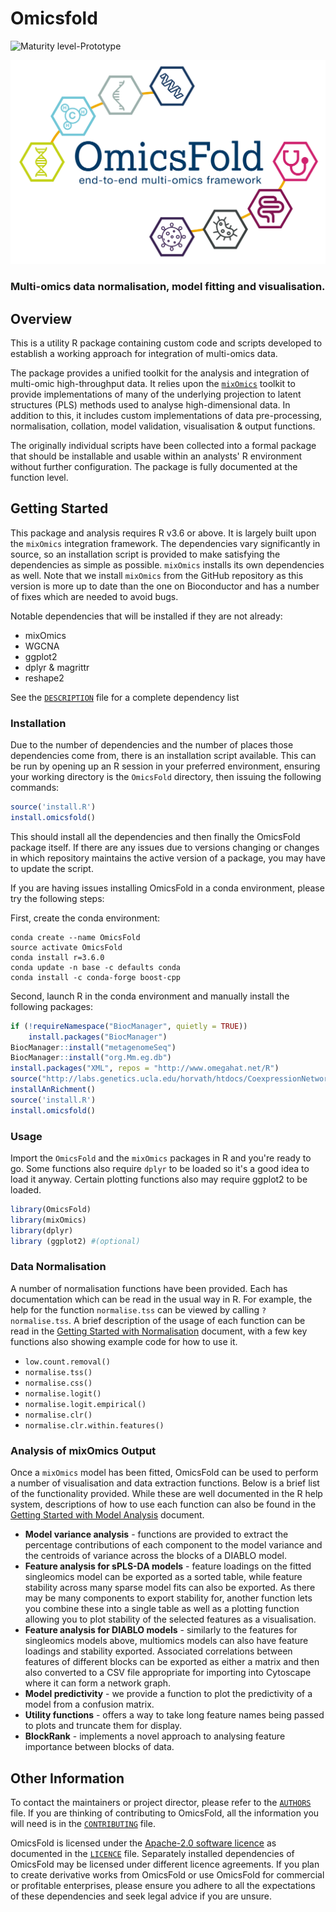 # Omicsfold

![Maturity level-Prototype](https://img.shields.io/badge/Maturity%20Level-Prototype-red)

![](omicsfold_id.png)

### Multi-omics data normalisation, model fitting and visualisation.

## Overview

This is a utility R package containing custom code and scripts developed to
establish a working approach for integration of multi-omics data.

The package provides a unified toolkit for the analysis and integration of
multi-omic high-throughput data. It relies upon the
[`mixOmics`](http://mixomics.org/) toolkit to provide implementations of many of
the underlying projection to latent structures (PLS) methods used to analyse
high-dimensional data. In addition to this, it includes custom implementations
of data pre-processing, normalisation, collation, model validation,
visualisation & output functions.

The originally individual scripts have been collected into a formal package that
should be installable and usable within an analysts' R environment without
further configuration. The package is fully documented at the function level.

## Getting Started

This package and analysis requires R v3.6 or above. It is largely built upon the
`mixOmics` integration framework. The dependencies vary significantly in source,
so an installation script is provided to make satisfying the dependencies as
simple as possible. `mixOmics` installs its own dependencies as well. Note that
we install `mixOmics` from the GitHub repository as this version is more up to
date than the one on Bioconductor and has a number of fixes which are needed to
avoid bugs.

Notable dependencies that will be installed if they are not already:

- mixOmics
- WGCNA
- ggplot2
- dplyr & magrittr
- reshape2

See the [`DESCRIPTION`](OmicsFold/DESCRIPTION) file for a complete
dependency list

### Installation

Due to the number of dependencies and the number of places those dependencies
come from, there is an installation script available.  This can be run by
opening up an R session in your preferred environment, ensuring your working
directory is the `OmicsFold` directory, then issuing the following commands:

```R
source('install.R')
install.omicsfold()
```

This should install all the dependencies and then finally the OmicsFold package
itself.  If there are any issues due to versions changing or changes in which
repository maintains the active version of a package, you may have to update the
script.

If you are having issues installing OmicsFold in a conda environment, please try
the following steps: 

First, create the conda environment:
```Shell
conda create --name OmicsFold 
source activate OmicsFold
conda install r=3.6.0
conda update -n base -c defaults conda
conda install -c conda-forge boost-cpp
```

Second, launch R in the conda environment and manually install the following packages:
```R
if (!requireNamespace("BiocManager", quietly = TRUE))
    install.packages("BiocManager")
BiocManager::install("metagenomeSeq")
BiocManager::install("org.Mm.eg.db")
install.packages("XML", repos = "http://www.omegahat.net/R")
source("http://labs.genetics.ucla.edu/horvath/htdocs/CoexpressionNetwork/GeneAnnotation/installAnRichment.R")
installAnRichment()
source('install.R')
install.omicsfold()
```


### Usage

Import the `OmicsFold` and the `mixOmics` packages in R and you're ready to
go.  Some functions also require `dplyr` to be loaded so it's a good idea to
load it anyway. Certain plotting functions also may require ggplot2 to be loaded.

```R
library(OmicsFold)
library(mixOmics)
library(dplyr)
library (ggplot2) #(optional)
```

### Data Normalisation

A number of normalisation functions have been provided.  Each has documentation
which can be read in the usual way in R.  For example, the help for the function
`normalise.tss` can be viewed by calling `?normalise.tss`.  A brief description
of the usage of each function can be read in the [Getting Started with
Normalisation](docs/getting-started-normalisation.md) document, with a few key
functions also showing example code for how to use it.

- `low.count.removal()`
- `normalise.tss()`
- `normalise.css()`
- `normalise.logit()`
- `normalise.logit.empirical()`
- `normalise.clr()`
- `normalise.clr.within.features()`

### Analysis of mixOmics Output

Once a `mixOmics` model has been fitted, OmicsFold can be used to perform a
number of visualisation and data extraction functions.  Below is a brief list of
the functionality provided.  While these are well documented in the R help
system, descriptions of how to use each function can also be found in the
[Getting Started with Model Analysis](docs/getting-started-model-analysis.md)
document.

- **Model variance analysis** - functions are provided to extract the percentage
  contributions of each component to the model variance and the centroids of
  variance across the blocks of a DIABLO model.
- **Feature analysis for sPLS-DA models** - feature loadings on the fitted
  singleomics model can be exported as a sorted table, while feature stability
  across many sparse model fits can also be exported.  As there may be many
  components to export stability for, another function lets you combine these
  into a single table as well as a plotting function allowing you to plot
  stability of the selected features as a visualisation.
- **Feature analysis for DIABLO models** - similarly to the features for
  singleomics models above, multiomics models can also have feature loadings and
  stability exported. Associated correlations between features of different 
  blocks can be exported as either a matrix and then also converted to a CSV 
  file appropriate for importing into Cytoscape where it can form a network 
  graph.
- **Model predictivity** - we provide a function to plot the predictivity of a
  model from a confusion matrix.
- **Utility functions** - offers a way to take long feature names being passed
  to plots and truncate them for display.
- **BlockRank** - implements a novel approach to analysing feature importance 
  between blocks of data.



## Other Information

To contact the maintainers or project director, please refer to the
[`AUTHORS`](AUTHORS.md) file.  If you are thinking of contributing to OmicsFold,
all the information you will need is in the [`CONTRIBUTING`](CONTRIBUTING.md)
file.

OmicsFold is licensed under the [Apache-2.0 software
licence](https://www.apache.org/licenses/LICENSE-2.0) as documented in the
[`LICENCE`](LICENCE.md) file.  Separately installed dependencies of OmicsFold
may be licensed under different licence agreements.  If you plan to create
derivative works from OmicsFold or use OmicsFold for commercial or profitable
enterprises, please ensure you adhere to all the expectations of these
dependencies and seek legal advice if you are unsure.
